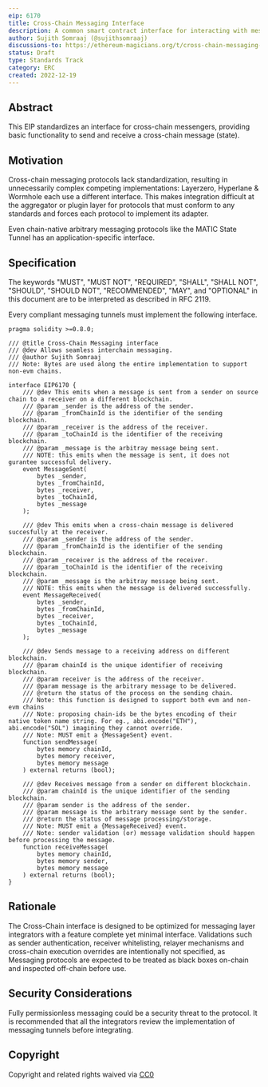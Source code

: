 ```yaml
---
eip: 6170
title: Cross-Chain Messaging Interface
description: A common smart contract interface for interacting with messaging protocols.
author: Sujith Somraaj (@sujithsomraaj)
discussions-to: https://ethereum-magicians.org/t/cross-chain-messaging-standard/12197
status: Draft
type: Standards Track
category: ERC
created: 2022-12-19
---
```


## Abstract

This EIP standardizes an interface for cross-chain messengers, providing basic functionality to send and receive a cross-chain message (state).

## Motivation

Cross-chain messaging protocols lack standardization, resulting in unnecessarily complex competing implementations: Layerzero, Hyperlane & Wormhole each use a different interface. This makes integration difficult at the aggregator or plugin layer for protocols that must conform to any standards and forces each protocol to implement its adapter.

Even chain-native arbitrary messaging protocols like the MATIC State Tunnel has an application-specific interface.

## Specification

The keywords "MUST", "MUST NOT", "REQUIRED", "SHALL", "SHALL NOT", "SHOULD", "SHOULD NOT", "RECOMMENDED", "MAY", and "OPTIONAL" in this document are to be interpreted as described in RFC 2119.

Every compliant messaging tunnels must implement the following interface.

``` solidity
pragma solidity >=0.8.0;

/// @title Cross-Chain Messaging interface
/// @dev Allows seamless interchain messaging.
/// @author Sujith Somraaj
/// Note: Bytes are used along the entire implementation to support non-evm chains.

interface EIP6170 {
    /// @dev This emits when a message is sent from a sender on source chain to a receiver on a different blockchain.
    /// @param _sender is the address of the sender.
    /// @param _fromChainId is the identifier of the sending blockchain.
    /// @param _receiver is the address of the receiver.
    /// @param _toChainId is the identifier of the receiving blockchain.
    /// @param _message is the arbitray message being sent.
    /// NOTE: this emits when the message is sent, it does not gurantee successful delivery.
    event MessageSent(
        bytes _sender,
        bytes _fromChainId,
        bytes _receiver,
        bytes _toChainId,
        bytes _message
    );

    /// @dev This emits when a cross-chain message is delivered succesfully at the receiver.
    /// @param _sender is the address of the sender.
    /// @param _fromChainId is the identifier of the sending blockchain.
    /// @param _receiver is the address of the receiver.
    /// @param _toChainId is the identifier of the receiving blockchain.
    /// @param _message is the arbitray message being sent.
    /// NOTE: this emits when the message is delivered successfully.
    event MessageReceived(
        bytes _sender,
        bytes _fromChainId,
        bytes _receiver,
        bytes _toChainId,
        bytes _message
    );

    /// @dev Sends message to a receiving address on different blockchain.
    /// @param chainId is the unique identifier of receiving blockchain.
    /// @param receiver is the address of the receiver.
    /// @param message is the arbitrary message to be delivered.
    /// @return the status of the process on the sending chain.
    /// Note: this function is designed to support both evm and non-evm chains
    /// Note: proposing chain-ids be the bytes encoding of their native token name string. For eg., abi.encode("ETH"), abi.encode("SOL") imagining they cannot override.
    /// Note: MUST emit a {MessageSent} event.
    function sendMessage(
        bytes memory chainId,
        bytes memory receiver,
        bytes memory message
    ) external returns (bool);

    /// @dev Receives message from a sender on different blockchain.
    /// @param chainId is the unique identifier of the sending blockchain.
    /// @param sender is the address of the sender.
    /// @param message is the arbitrary message sent by the sender.
    /// @return the status of message processing/storage.
    /// Note: MUST emit a {MessageReceived} event.
    /// Note: sender validation (or) message validation should happen before processing the message.
    function receiveMessage(
        bytes memory chainId,
        bytes memory sender,
        bytes memory message
    ) external returns (bool);
}
```

## Rationale

The Cross-Chain interface is designed to be optimized for messaging layer integrators with a feature complete yet minimal interface. Validations such as sender authentication, receiver whitelisting, relayer mechanisms and cross-chain execution overrides are intentionally not specified, as Messaging protocols are expected to be treated as black boxes on-chain and inspected off-chain before use.

## Security Considerations

Fully permissionless messaging could be a security threat to the protocol. It is recommended that all the integrators review the implementation of messaging tunnels before integrating.

## Copyright

Copyright and related rights waived via [CC0](../LICENSE.md)
